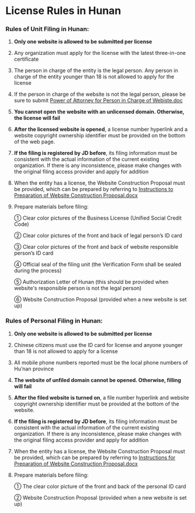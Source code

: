 # License Rules in Hunan

### Rules of Unit Filing in Hunan:

1. **Only one website is allowed to be submitted per license**

2. Any organization must apply for the license with the latest three-in-one certificate

3. The person in charge of the entity is the legal person. Any person in charge of the entity younger than 18 is not allowed to apply for the license

4. If the person in charge of the website is not the legal person, please be sure to submit [Power of Attorney for Person in Charge of Webiste.doc](https://badownload.s3.cn-north-1.jdcloud-oss.com/buchongziliao/hunan/hunanshouquanshu.docx)

5. **You cannot open the website with an unlicensed domain. Otherwise, the license will fail**

6. **After the licensed website is opened**, a license number hyperlink and a website copyright ownership identifier must be provided on the bottom of the web page.

7. **If the filing is registered by JD before**, its filing information must be consistent with the actual information of the current existing organization. If there is any inconsistence, please make changes with the original filing access provider and apply for addition

8. When the entity has a license, the Website Construction Proposal must be provided, which can be prepared by referring to [Instructions to Preparation of Website Construction Proposal.docx](https://badownload.s3.cn-north-1.jdcloud-oss.com/buchongziliao/hunan/wzjsfas.docx)

9. Prepare materials before filing:

   ① Clear color pictures of the Business License (Unified Social Credit Code)

   ② Clear color pictures of the front and back of legal person’s ID card

   ③ Clear color pictures of the front and back of website responsible person’s ID card

   ④ Official seal of the filing unit (the Verification Form shall be sealed during the process)

   ⑤ Authorization Letter of Hunan (this should be provided when website's responsible person is not the legal person)

   ⑥ Website Construction Proposal (provided when a new website is set up)

   

### Rules of Personal Filing in Hunan:

1. **Only one website is allowed to be submitted per license**

2. Chinese citizens must use the ID card for license and anyone younger than 18 is not allowed to apply for a license

3. All mobile phone numbers reported must be the local phone numbers of Hu’nan province

4. **The website of unfiled domain cannot be opened. Otherwise, filling will fail**

5. **After the filed website is turned on**, a file number hyperlink and website copyright ownership identifier must be provided at the bottom of the website. 

6. **If the filing is registered by JD before**, its filing information must be consistent with the actual information of the current existing organization. If there is any inconsistence, please make changes with the original filing access provider and apply for addition

7. When the entity has a license, the Website Construction Proposal must be provided, which can be prepared by referring to [Instructions for Preparation of Website Construction Proposal.docx](https://badownload.s3.cn-north-1.jdcloud-oss.com/buchongziliao/hunan/wzjsfas.docx)

8. Prepare materials before filing:

   ① The clear color picture of the front and back of the personal ID card

   ② Website Construction Proposal (provided when a new website is set up)
